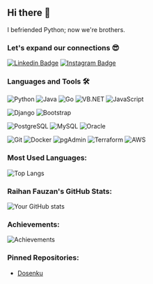 ## Hi there 👋

I befriended Python; now we're brothers.

### Let's expand our connections 😎
[![Linkedin Badge](https://img.shields.io/badge/-raihanfauzan962-blue?style=flat-square&logo=Linkedin&logoColor=white&link=https://www.linkedin.com/in/raihanfauzan962/)](https://www.linkedin.com/in/raihanfauzan962/)
[![Instagram Badge](https://img.shields.io/badge/-_raihanfauzan-purple?style=flat-square&logo=instagram&logoColor=white&link=https://www.instagram.com/_raihanfauzan/)](https://www.instagram.com/_raihanfauzan/)

### Languages and Tools 🛠️

![Python](https://img.shields.io/badge/-Python-3776AB?style=flat-square&logo=python&logoColor=white)
![Java](https://img.shields.io/badge/-Java-007396?style=flat-square&logo=java&logoColor=white)
![Go](https://img.shields.io/badge/-Go-00ADD8?style=flat-square&logo=go&logoColor=white)
![VB.NET](https://img.shields.io/badge/-VB.NET-5C2D91?style=flat-square&logo=dot-net&logoColor=white)
![JavaScript](https://img.shields.io/badge/-JavaScript-F7DF1E?style=flat-square&logo=javascript&logoColor=black)

![Django](https://img.shields.io/badge/-Django-092E20?style=flat-square&logo=django&logoColor=white)
![Bootstrap](https://img.shields.io/badge/-Bootstrap-563D7C?style=flat-square&logo=bootstrap&logoColor=white)

![PostgreSQL](https://img.shields.io/badge/-PostgreSQL-336791?style=flat-square&logo=postgresql&logoColor=white)
![MySQL](https://img.shields.io/badge/-MySQL-4479A1?style=flat-square&logo=mysql&logoColor=white)
![Oracle](https://img.shields.io/badge/-Oracle-F80000?style=flat-square&logo=oracle&logoColor=white)

![Git](https://img.shields.io/badge/-Git-F05032?style=flat-square&logo=git&logoColor=white)
![Docker](https://img.shields.io/badge/-Docker-2496ED?style=flat-square&logo=docker&logoColor=white)
![pgAdmin](https://img.shields.io/badge/-pgAdmin-316192?style=flat-square&logo=postgresql&logoColor=white)
![Terraform](https://img.shields.io/badge/-Terraform-623CE4?style=flat-square&logo=terraform&logoColor=white)
![AWS](https://img.shields.io/badge/-Amazon%20Web%20Services-232F3E?style=flat-square&logo=amazon-aws&logoColor=white)

### Most Used Languages:
![Top Langs](https://github-readme-stats.vercel.app/api/top-langs/?username=raihanfauzan962&layout=compact)

### Raihan Fauzan's GitHub Stats:
![Your GitHub stats](https://github-readme-stats.vercel.app/api?username=raihanfauzan962&show_icons=true)

### Achievements:
![Achievements](https://img.shields.io/badge/-Achievements-brightgreen)

### Pinned Repositories:
- [Dosenku](https://github.com/raihanfauzan962/dosenku)
